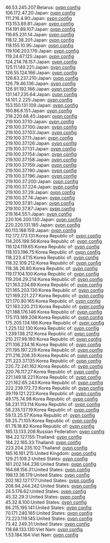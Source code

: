 46.53.245.207:Belarus: [ovpn config](vpn/46_53_245_207.ovpn)  
106.172.47.20:Japan: [ovpn config](vpn/106_172_47_20.ovpn)  
111.216.4.90:Japan: [ovpn config](vpn/111_216_4_90.ovpn)  
113.153.69.81:Japan: [ovpn config](vpn/113_153_69_81.ovpn)  
114.191.89.107:Japan: [ovpn config](vpn/114_191_89_107.ovpn)  
116.65.231.14:Japan: [ovpn config](vpn/116_65_231_14.ovpn)  
118.12.38.201:Japan: [ovpn config](vpn/118_12_38_201.ovpn)  
118.155.10.95:Japan: [ovpn config](vpn/118_155_10_95.ovpn)  
119.106.203.176:Japan: [ovpn config](vpn/119_106_203_176.ovpn)  
119.24.67.125:Japan: [ovpn config](vpn/119_24_67_125.ovpn)  
124.214.78.157:Japan: [ovpn config](vpn/124_214_78_157.ovpn)  
125.11.149.221:Japan: [ovpn config](vpn/125_11_149_221.ovpn)  
126.55.124.166:Japan: [ovpn config](vpn/126_55_124_166.ovpn)  
126.63.237.210:Japan: [ovpn config](vpn/126_63_237_210.ovpn)  
126.79.46.136:Japan: [ovpn config](vpn/126_79_46_136.ovpn)  
126.91.192.186:Japan: [ovpn config](vpn/126_91_192_186.ovpn)  
131.147.235.64:Japan: [ovpn config](vpn/131_147_235_64.ovpn)  
14.101.2.225:Japan: [ovpn config](vpn/14_101_2_225.ovpn)  
153.150.131.109:Japan: [ovpn config](vpn/153_150_131_109.ovpn)  
160.86.6.151:Japan: [ovpn config](vpn/160_86_6_151.ovpn)  
218.220.68.45:Japan: [ovpn config](vpn/218_220_68_45.ovpn)  
219.100.37.10:Japan: [ovpn config](vpn/219_100_37_10.ovpn)  
219.100.37.100:Japan: [ovpn config](vpn/219_100_37_100.ovpn)  
219.100.37.103:Japan: [ovpn config](vpn/219_100_37_103.ovpn)  
219.100.37.11:Japan: [ovpn config](vpn/219_100_37_11.ovpn)  
219.100.37.126:Japan: [ovpn config](vpn/219_100_37_126.ovpn)  
219.100.37.131:Japan: [ovpn config](vpn/219_100_37_131.ovpn)  
219.100.37.154:Japan: [ovpn config](vpn/219_100_37_154.ovpn)  
219.100.37.158:Japan: [ovpn config](vpn/219_100_37_158.ovpn)  
219.100.37.159:Japan: [ovpn config](vpn/219_100_37_159.ovpn)  
219.100.37.190:Japan: [ovpn config](vpn/219_100_37_190.ovpn)  
219.100.37.196:Japan: [ovpn config](vpn/219_100_37_196.ovpn)  
219.100.37.200:Japan: [ovpn config](vpn/219_100_37_200.ovpn)  
219.100.37.224:Japan: [ovpn config](vpn/219_100_37_224.ovpn)  
219.100.37.29:Japan: [ovpn config](vpn/219_100_37_29.ovpn)  
219.100.37.74:Japan: [ovpn config](vpn/219_100_37_74.ovpn)  
219.100.37.81:Japan: [ovpn config](vpn/219_100_37_81.ovpn)  
219.100.37.87:Japan: [ovpn config](vpn/219_100_37_87.ovpn)  
219.164.55.1:Japan: [ovpn config](vpn/219_164_55_1.ovpn)  
220.106.200.130:Japan: [ovpn config](vpn/220_106_200_130.ovpn)  
220.220.131.185:Japan: [ovpn config](vpn/220_220_131_185.ovpn)  
60.113.188.159:Japan: [ovpn config](vpn/60_113_188_159.ovpn)  
112.172.173.131:Korea Republic of: [ovpn config](vpn/112_172_173_131.ovpn)  
114.205.199.56:Korea Republic of: [ovpn config](vpn/114_205_199_56.ovpn)  
116.124.119.65:Korea Republic of: [ovpn config](vpn/116_124_119_65.ovpn)  
118.103.196.75:Korea Republic of: [ovpn config](vpn/118_103_196_75.ovpn)  
118.223.47.15:Korea Republic of: [ovpn config](vpn/118_223_47_15.ovpn)  
118.32.109.212:Korea Republic of: [ovpn config](vpn/118_32_109_212.ovpn)  
118.36.26.80:Korea Republic of: [ovpn config](vpn/118_36_26_80.ovpn)  
119.17.104.100:Korea Republic of: [ovpn config](vpn/119_17_104_100.ovpn)  
119.204.29.214:Korea Republic of: [ovpn config](vpn/119_204_29_214.ovpn)  
121.163.234.69:Korea Republic of: [ovpn config](vpn/121_163_234_69.ovpn)  
121.165.203.130:Korea Republic of: [ovpn config](vpn/121_165_203_130.ovpn)  
121.169.221.227:Korea Republic of: [ovpn config](vpn/121_169_221_227.ovpn)  
121.170.90.165:Korea Republic of: [ovpn config](vpn/121_170_90_165.ovpn)  
121.183.220.213:Korea Republic of: [ovpn config](vpn/121_183_220_213.ovpn)  
121.188.176.146:Korea Republic of: [ovpn config](vpn/121_188_176_146.ovpn)  
175.113.189.208:Korea Republic of: [ovpn config](vpn/175_113_189_208.ovpn)  
175.205.134.186:Korea Republic of: [ovpn config](vpn/175_205_134_186.ovpn)  
1.225.132.130:Korea Republic of: [ovpn config](vpn/1_225_132_130.ovpn)  
1.239.138.212:Korea Republic of: [ovpn config](vpn/1_239_138_212.ovpn)  
210.217.99.180:Korea Republic of: [ovpn config](vpn/210_217_99_180.ovpn)  
211.106.234.16:Korea Republic of: [ovpn config](vpn/211_106_234_16.ovpn)  
211.195.197.229:Korea Republic of: [ovpn config](vpn/211_195_197_229.ovpn)  
211.216.208.35:Korea Republic of: [ovpn config](vpn/211_216_208_35.ovpn)  
211.223.37.135:Korea Republic of: [ovpn config](vpn/211_223_37_135.ovpn)  
220.72.241.162:Korea Republic of: [ovpn config](vpn/220_72_241_162.ovpn)  
220.76.117.27:Korea Republic of: [ovpn config](vpn/220_76_117_27.ovpn)  
221.149.18.221:Korea Republic of: [ovpn config](vpn/221_149_18_221.ovpn)  
221.162.65.243:Korea Republic of: [ovpn config](vpn/221_162_65_243.ovpn)  
222.239.172.72:Korea Republic of: [ovpn config](vpn/222_239_172_72.ovpn)  
39.119.121.223:Korea Republic of: [ovpn config](vpn/39_119_121_223.ovpn)  
49.175.74.98:Korea Republic of: [ovpn config](vpn/49_175_74_98.ovpn)  
58.231.113.114:Korea Republic of: [ovpn config](vpn/58_231_113_114.ovpn)  
58.235.137.19:Korea Republic of: [ovpn config](vpn/58_235_137_19.ovpn)  
59.13.25.57:Korea Republic of: [ovpn config](vpn/59_13_25_57.ovpn)  
59.25.71.105:Korea Republic of: [ovpn config](vpn/59_25_71_105.ovpn)  
61.79.18.82:Korea Republic of: [ovpn config](vpn/61_79_18_82.ovpn)  
185.13.133.208:Russian Federation: [ovpn config](vpn/185_13_133_208.ovpn)  
184.22.127.155:Thailand: [ovpn config](vpn/184_22_127_155.ovpn)  
184.22.165.33:Thailand: [ovpn config](vpn/184_22_165_33.ovpn)  
223.204.235.102:Thailand: [ovpn config](vpn/223_204_235_102.ovpn)  
185.16.161.215:United Kingdom: [ovpn config](vpn/185_16_161_215.ovpn)  
129.21.109.2:United States: [ovpn config](vpn/129_21_109_2.ovpn)  
161.202.144.236:United States: [ovpn config](vpn/161_202_144_236.ovpn)  
164.68.156.31:United States: [ovpn config](vpn/164_68_156_31.ovpn)  
198.13.36.179:United States: [ovpn config](vpn/198_13_36_179.ovpn)  
202.182.127.177:United States: [ovpn config](vpn/202_182_127_177.ovpn)  
208.94.244.242:United States: [ovpn config](vpn/208_94_244_242.ovpn)  
24.5.176.62:United States: [ovpn config](vpn/24_5_176_62.ovpn)  
45.32.29.3:United States: [ovpn config](vpn/45_32_29_3.ovpn)  
45.32.8.100:United States: [ovpn config](vpn/45_32_8_100.ovpn)  
66.215.195.141:United States: [ovpn config](vpn/66_215_195_141.ovpn)  
70.171.240.165:United States: [ovpn config](vpn/70_171_240_165.ovpn)  
73.223.119.145:United States: [ovpn config](vpn/73_223_119_145.ovpn)  
73.42.249.31:United States: [ovpn config](vpn/73_42_249_31.ovpn)  
118.68.133.130:Viet Nam: [ovpn config](vpn/118_68_133_130.ovpn)  
1.53.184.164:Viet Nam: [ovpn config](vpn/1_53_184_164.ovpn)  
